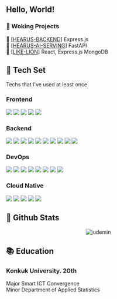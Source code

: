 <h2 align="left">Hello, World! </h2>

### 🔭 Woking Projects <br/>
💬 [[HEARUS-BACKEND](https://github.com/GOORM-TEAM-Hearus/HEARUS-BACKEND)] Express.js <br/>
💬 [[HEARUS-AI-SERVING](https://github.com/GOORM-TEAM-Hearus/HEARUS-AI-SERVING)] FastAPI <br/>
🦁 [[LIKE-LION](https://github.com/judemin/LIKE-LION-FRONT.git)] React, Express.js MongoDB <br/>

## :wrench: Tech Set
Techs that I've used at least once <br/>

### Frontend
<img src="https://img.shields.io/badge/Vue.js-grey?style=for-the-badge&logo=vue.js"/>
<img src="https://img.shields.io/badge/react-grey?style=for-the-badge&logo=react"/>
<img src="https://img.shields.io/badge/android-grey?style=for-the-badge&logo=android"/>
<img src="https://img.shields.io/badge/flutter-grey?style=for-the-badge&logo=flutter"/>
<img src="https://img.shields.io/badge/unity-grey?style=for-the-badge&logo=unity"/>

### Backend
<img src="https://img.shields.io/badge/node.js-grey?style=for-the-badge&logo=nodedotjs"/>
<img src="https://img.shields.io/badge/express.js-grey?style=for-the-badge&logo=express"/>

<img src="https://img.shields.io/badge/django-grey?style=for-the-badge&logo=django"/>
<img src="https://img.shields.io/badge/fastapi-grey?style=for-the-badge&logo=fastapi"/>
<img src="https://img.shields.io/badge/spring-grey?style=for-the-badge&logo=spring"/>
<img src="https://img.shields.io/badge/spring boot-grey?style=for-the-badge&logo=springboot"/>

<img src="https://img.shields.io/badge/firebase-grey?style=for-the-badge&logo=firebase"/>
<img src="https://img.shields.io/badge/mysql-grey?style=for-the-badge&logo=mysql"/>
<img src="https://img.shields.io/badge/maria db-grey?style=for-the-badge&logo=mariadb"/>
<img src="https://img.shields.io/badge/mongo db-grey?style=for-the-badge&logo=mongodb"/>

### DevOps
<img src="https://img.shields.io/badge/netlify-grey?style=for-the-badge&logo=netlify"/>
<img src="https://img.shields.io/badge/vercel-grey?style=for-the-badge&logo=vercel"/>
<img src="https://img.shields.io/badge/koyeb-grey?style=for-the-badge&logo=koyeb"/>
<img src="https://img.shields.io/badge/jenkins-grey?style=for-the-badge&logo=jenkins"/>
<img src="https://img.shields.io/badge/argo CD-grey?style=for-the-badge&logo=argo"/>
<img src="https://img.shields.io/badge/github actions-grey?style=for-the-badge&logo=githubactions"/>
<img src="https://img.shields.io/badge/prometheus-grey?style=for-the-badge&logo=prometheus"/>
<img src="https://img.shields.io/badge/grafana-grey?style=for-the-badge&logo=grafana"/>

### Cloud Native
<img src="https://img.shields.io/badge/docker-grey?style=for-the-badge&logo=docker"/>
<img src="https://img.shields.io/badge/kubernetes-grey?style=for-the-badge&logo=kubernetes"/>
<img src="https://img.shields.io/badge/aws-grey?style=for-the-badge&logo=amazonaws"/>
<img src="https://img.shields.io/badge/amazon eks-grey?style=for-the-badge&logo=amazoneks"/>
<img src="https://img.shields.io/badge/terraform-grey?style=for-the-badge&logo=terraform"/>

<br/>  

## :vhs: Github Stats  
<div align="center"><img src="https://github-readme-stats.vercel.app/api?username=judemin&show_icons=true&locale=en" alt="judemin" align="center" /></div>  

## :books: Education
### Konkuk University. 20th <br/>
Major  Smart ICT Convergence <br/>
Minor  Department of Applied Statistics <br/>
